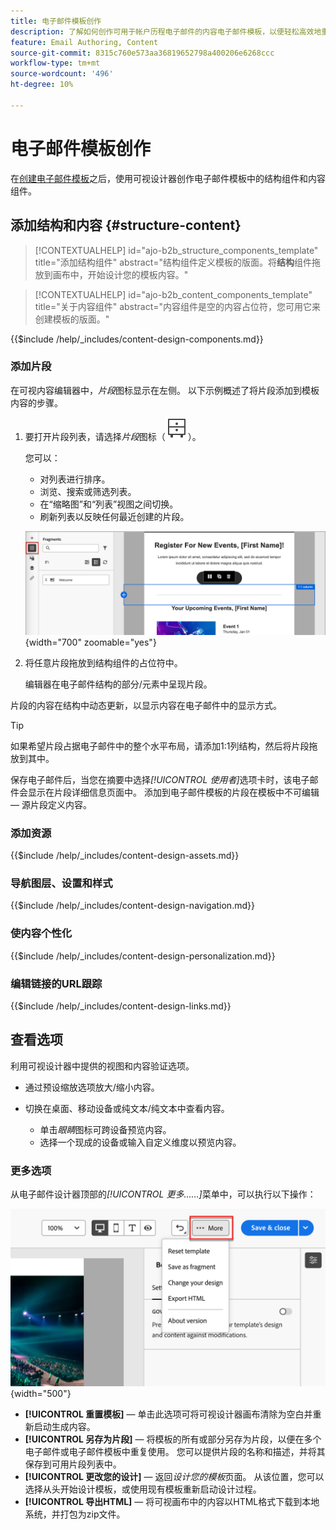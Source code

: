 ```yaml
---
title: 电子邮件模板创作
description: 了解如何创作可用于帐户历程电子邮件的内容电子邮件模板，以便轻松高效地重复使用您的设计。
feature: Email Authoring, Content
source-git-commit: 8315c760e573aa36819652798a400206e6268ccc
workflow-type: tm+mt
source-wordcount: '496'
ht-degree: 10%

---
```


# 电子邮件模板创作

在[创建电子邮件模板](./email-templates.md#create-an-email-template)之后，使用可视设计器创作电子邮件模板中的结构组件和内容组件。

## 添加结构和内容 {#structure-content}

>[!CONTEXTUALHELP]
>id="ajo-b2b_structure_components_template"
>title="添加结构组件"
>abstract="结构组件定义模板的版面。将&#x200B;**结构**&#x200B;组件拖放到画布中，开始设计您的模板内容。"

>[!CONTEXTUALHELP]
>id="ajo-b2b_content_components_template"
>title="关于内容组件"
>abstract="内容组件是空的内容占位符，您可用它来创建模板的版面。"

{{$include /help/_includes/content-design-components.md}}

### 添加片段

在可视内容编辑器中，_片段_&#x200B;图标显示在左侧。 以下示例概述了将片段添加到模板内容的步骤。

1. 要打开片段列表，请选择&#x200B;_片段_&#x200B;图标（![片段图标](../assets/do-not-localize/icon-fragments.svg)）。

   您可以：

   * 对列表进行排序。
   * 浏览、搜索或筛选列表。
   * 在“缩略图”和“列表”视图之间切换。
   * 刷新列表以反映任何最近创建的片段。

   ![从列表中选择片段](./assets/visual-designer-fragments.png){width="700" zoomable="yes"}

1. 将任意片段拖放到结构组件的占位符中。

   编辑器在电子邮件结构的部分/元素中呈现片段。

片段的内容在结构中动态更新，以显示内容在电子邮件中的显示方式。

>[!TIP]
>
>如果希望片段占据电子邮件中的整个水平布局，请添加1:1列结构，然后将片段拖放到其中。

保存电子邮件后，当您在摘要中选择&#x200B;_[!UICONTROL 使用者]_&#x200B;选项卡时，该电子邮件会显示在片段详细信息页面中。 添加到电子邮件模板的片段在模板中不可编辑 — 源片段定义内容。

### 添加资源

{{$include /help/_includes/content-design-assets.md}}

### 导航图层、设置和样式

{{$include /help/_includes/content-design-navigation.md}}

### 使内容个性化

{{$include /help/_includes/content-design-personalization.md}}

### 编辑链接的URL跟踪

{{$include /help/_includes/content-design-links.md}}

## 查看选项

利用可视设计器中提供的视图和内容验证选项。

* 通过预设缩放选项放大/缩小内容。

* 切换在桌面、移动设备或纯文本/纯文本中查看内容。
   * 单击&#x200B;_眼睛_&#x200B;图标可跨设备预览内容。
   * 选择一个现成的设备或输入自定义维度以预览内容。

### 更多选项

从电子邮件设计器顶部的&#x200B;_[!UICONTROL 更多……]_&#x200B;菜单中，可以执行以下操作：

![单击“更多”以访问模板操作](./assets/visual-designer-more-menu.png){width="500"}

* **[!UICONTROL 重置模板]** — 单击此选项可将可视设计器画布清除为空白并重新启动生成内容。
* **[!UICONTROL 另存为片段]** — 将模板的所有或部分另存为片段，以便在多个电子邮件或电子邮件模板中重复使用。 您可以提供片段的名称和描述，并将其保存到可用片段列表中。
* **[!UICONTROL 更改您的设计]** — 返回&#x200B;_设计您的模板_&#x200B;页面。 从该位置，您可以选择从头开始设计模板，或使用现有模板重新启动设计过程。
* **[!UICONTROL 导出HTML]** — 将可视画布中的内容以HTML格式下载到本地系统，并打包为zip文件。
